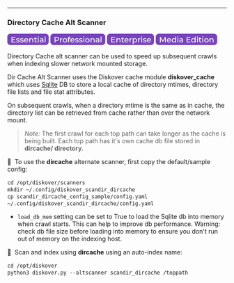___
### Directory Cache Alt Scanner

![Image: Essential Edition Label](images/button_edition_essential.png)&nbsp;![Image: Professional Edition Label](images/button_edition_professional.png)&nbsp;![Image: Enterprise Edition Label](images/button_edition_enterprise.png)&nbsp;![Image: AJA Diskover Media Edition Label](images/button_edition_media.png)

Directory Cache alt scanner can be used to speed up subsequent crawls when indexing slower network mounted storage.

Dir Cache Alt Scanner uses the Diskover cache module **diskover_cache** which uses [Sqlite](https://www.sqlite.org/) DB to store a local cache of directory mtimes, directory file lists and file stat attributes.

On subsequent crawls, when a directory mtime is the same as in cache, the directory list can be retrieved from cache rather than over the network mount.

>_Note:_ The first crawl for each top path can take longer as the cache is being built. Each top path has it's own cache db file stored in **__dircache__/ directory**.

🔴 &nbsp;To use the **dircache** alternate scanner, first copy the default/sample config:

```
cd /opt/diskover/scanners
mkdir ~/.config/diskover_scandir_dircache
cp scandir_dircache_config_sample/config.yaml ~/.config/diskover_scandir_dircache/config.yaml
```

* `load_db_mem` setting can be set to True to load the Sqlite db into memory when crawl starts. This can help to improve db performance. Warning: check db file size before loading into memory to ensure you don't run out of memory on the indexing host.


🔴 &nbsp;Scan and index using **dircache** using an auto-index name:

```
cd /opt/diskover
python3 diskover.py --altscanner scandir_dircache /toppath
```
